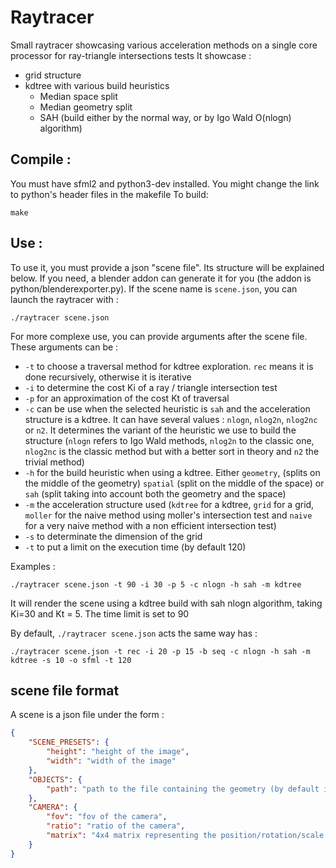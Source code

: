 # Raytracer

Small raytracer showcasing various acceleration methods on a single core processor for ray-triangle intersections tests
It showcase :
- grid structure 
- kdtree with various build heuristics
    - Median space split
    - Median geometry split
    - SAH (build either by the normal way, or by Igo Wald O(nlogn) algorithm)

## Compile :
You must have sfml2 and python3-dev installed. You might change the link to python's header files in the makefile
To build:
```
make
```

## Use :
To use it, you must provide a json "scene file". Its structure will be explained below. If you need, a blender addon can generate it for you (the addon is python/blenderexporter.py). If the scene name is `scene.json`, you can launch the raytracer with :
```
./raytracer scene.json
```

For more complexe use, you can provide arguments after the scene file. These arguments can be :
- `-t` to choose a traversal method for kdtree exploration. `rec` means it is done recursively, otherwise it is iterative
- `-i` to determine the cost Ki of a ray / triangle intersection test
- `-p` for an approximation of the cost Kt of traversal
- `-c` can be use when the selected heuristic is `sah` and the acceleration structure is a kdtree. It can have several values : `nlogn`, `nlog2n`, `nlog2nc` or `n2`. It determines the variant of the heuristic we use to build the structure (`nlogn` refers to Igo Wald methods, `nlog2n` to the classic one, `nlog2nc` is the classic method but with a better sort in theory and `n2` the trivial method)
- `-h` for the build heuristic when using a kdtree. Either `geometry`, (splits on the middle of the geometry) `spatial` (split on the middle of the space) or `sah` (split taking into account both the geometry and the space)
- `-m` the acceleration structure used (`kdtree` for a kdtree, `grid` for a grid, `moller` for the naive method using moller's intersection test and `naive` for a very naive method with a non efficient intersection test)
- `-s` to determinate the dimension of the grid
- `-t` to put a limit on the execution time (by default 120)

Examples :
```
./raytracer scene.json -t 90 -i 30 -p 5 -c nlogn -h sah -m kdtree
```
It will render the scene using a kdtree build with sah nlogn algorithm, taking Ki=30 and Kt = 5. The time limit is set to 90

By default, `./raytracer scene.json` acts the same way has :
```
./raytracer scene.json -t rec -i 20 -p 15 -b seq -c nlogn -h sah -m kdtree -s 10 -o sfml -t 120
```


## scene file format
A scene is a json file under the form :
```json
{
    "SCENE_PRESETS": {
        "height": "height of the image",
        "width": "width of the image"
    },
    "OBJECTS": {
        "path": "path to the file containing the geometry (by default in obj)"
    },
    "CAMERA": {
        "fov": "fov of the camera",
        "ratio": "ratio of the camera",
        "matrix": "4x4 matrix representing the position/rotation/scale of the camera"
    }
}
```
